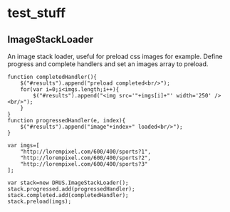 test_stuff
==========

ImageStackLoader
----------------

An image stack loader, useful for preload css images for example.
Define progress and complete handlers and set an images array to preload.

	function completedHandler(){
		$("#results").append("preload completed<br/>");
		for(var i=0;i<imgs.length;i++){
			$("#results").append("<img src='"+imgs[i]+"' width='250' /><br/>");
		}
	}
	function progressedHandler(e, index){
		$("#results").append("image"+index+" loaded<br/>");
	}
	
	var imgs=[
		"http://lorempixel.com/600/400/sports?1",
		"http://lorempixel.com/600/400/sports?2",
		"http://lorempixel.com/600/400/sports?3"
	];
	
	var stack=new DRUS.ImageStackLoader();
	stack.progressed.add(progressedHandler);
	stack.completed.add(completedHandler);
	stack.preload(imgs);


